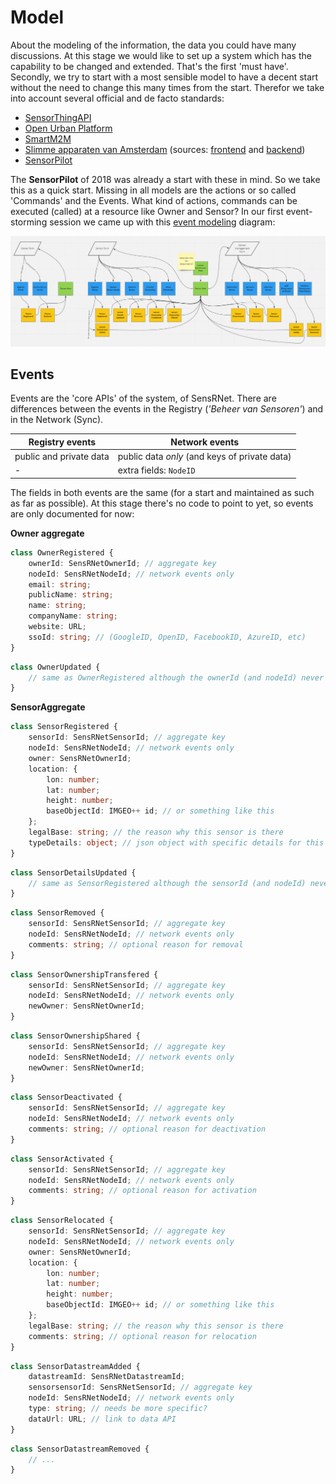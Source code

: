 # Model

About the modeling of the information, the data you could have many discussions. 
At this stage we would like to set up a system which has the capability to be changed and extended. 
That's the first 'must have'. 
Secondly, we try to start with a most sensible model to have a decent start without the need to change this many times from the start. 
Therefor we take into account several official and de facto standards:

- [SensorThingAPI](https://en.wikipedia.org/wiki/SensorThings_API)
- [Open Urban Platform]()
- [SmartM2M](https://www.etsi.org/committee/smartm2m)
- [Slimme apparaten van Amsterdam](https://slimmeapparaten.amsterdam.nl/) (sources: [frontend](https://github.com/Amsterdam/register-slimme-apparaten-frontend) and [backend](https://github.com/Amsterdam/iot-api))
- [SensorPilot](https://www.binnenlandsbestuur.nl/ruimte-en-milieu/kennispartners/kadaster/wat-kan-en-mag-met-sensoren-in-de-openbare-ruimte.9601501.lynkx)

The **SensorPilot** of 2018 was already a start with these in mind. 
So we take this as a quick start. 
Missing in all models are the actions or so called 'Commands' and the Events. 
What kind of actions, commands can be executed (called) at a resource like Owner and Sensor? 
In our first event-storming session we came up with this [event modeling](https://eventmodeling.org/) diagram:

<img src="../images/SensRNet-event-modeling.png">

## Events

Events are the 'core APIs' of the system, of SensRNet. 
There are differences between the events in the Registry (_'Beheer van Sensoren'_) and in the Network (Sync).

| Registry events         | Network events                                |
|-------------------------|-----------------------------------------------|
| public and private data | public data _only_ (and keys of private data) |
| -                       | extra fields: `NodeID`                        |

The fields in both events are the same (for a start and maintained as such as far as possible). 
At this stage there's no code to point to yet, so events are only documented for now:

**Owner aggregate**

```ts
class OwnerRegistered {
    ownerId: SensRNetOwnerId; // aggregate key
    nodeId: SensRNetNodeId; // network events only
    email: string;
    publicName: string;
    name: string;
    companyName: string;
    website: URL;
    ssoId: string; // (GoogleID, OpenID, FacebookID, AzureID, etc)
}
```

```ts
class OwnerUpdated {
    // same as OwnerRegistered although the ownerId (and nodeId) never change
}
```

**SensorAggregate**

```ts
class SensorRegistered {
    sensorId: SensRNetSensorId; // aggregate key
    nodeId: SensRNetNodeId; // network events only
    owner: SensRNetOwnerId;
    location: {
        lon: number;
        lat: number;
        height: number;
        baseObjectId: IMGEO++ id; // or something like this
    };
    legalBase: string; // the reason why this sensor is there
    typeDetails: object; // json object with specific details for this type of sensor; model might be specified later
}
```

```ts
class SensorDetailsUpdated {
    // same as SensorRegistered although the sensorId (and nodeId) never change
}
```

```ts
class SensorRemoved {
    sensorId: SensRNetSensorId; // aggregate key
    nodeId: SensRNetNodeId; // network events only
    comments: string; // optional reason for removal
}
```

```ts
class SensorOwnershipTransfered {
    sensorId: SensRNetSensorId; // aggregate key
    nodeId: SensRNetNodeId; // network events only
    newOwner: SensRNetOwnerId;
}
```

```ts
class SensorOwnershipShared {
    sensorId: SensRNetSensorId; // aggregate key
    nodeId: SensRNetNodeId; // network events only
    newOwner: SensRNetOwnerId;
}
```

```ts
class SensorDeactivated {
    sensorId: SensRNetSensorId; // aggregate key
    nodeId: SensRNetNodeId; // network events only
    comments: string; // optional reason for deactivation
}
```

```ts
class SensorActivated {
    sensorId: SensRNetSensorId; // aggregate key
    nodeId: SensRNetNodeId; // network events only
    comments: string; // optional reason for activation
}
```

```ts
class SensorRelocated {
    sensorId: SensRNetSensorId; // aggregate key
    nodeId: SensRNetNodeId; // network events only
    owner: SensRNetOwnerId;
    location: {
        lon: number;
        lat: number;
        height: number;
        baseObjectId: IMGEO++ id; // or something like this
    };
    legalBase: string; // the reason why this sensor is there
    comments: string; // optional reason for relocation
}
```

```ts
class SensorDatastreamAdded {
    datastreamId: SensRNetDatastreamId;
    sensorsensorId: SensRNetSensorId; // aggregate key
    nodeId: SensRNetNodeId; // network events only
    type: string; // needs be more specific?
    dataUrl: URL; // link to data API
}
```

```ts
class SensorDatastreamRemoved {
    // ...
}
```

